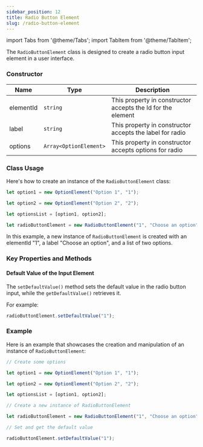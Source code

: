 ```yaml
---
sidebar_position: 12
title: Radio Button Element
slug: /radio-button-element
---
```


import Tabs from '@theme/Tabs';
import TabItem from '@theme/TabItem';

The `RadioButtonElement` class is designed to create a radio button input element in a user interface.

### Constructor

| Name | Type | Description | 
| ---- | ---- | ---- | 
| elementId | `string` | This property in constructor accepts the Id for the element | 
| label | `string` | This property in constructor accepts the label for radio | 
| options | `Array<OptionElement>` | This property in constructor accepts options for radio | 


### Class Usage

Here's how to create an instance of the `RadioButtonElement` class:

<Tabs>
<TabItem value="typescript" label="Typescript">

```typescript
let option1 = new OptionElement("Option 1", "1");

let option2 = new OptionElement("Option 2", "2");

let optionsList = [option1, option2];

let radioButtonElement = new RadioButtonElement("1", "Choose an option", optionsList);
```

</TabItem>
</Tabs>

In this example, a new instance of `RadioButtonElement` is created with an elementId "1", a label "Choose an option", and a list of two options.

### Key Properties and Methods

#### Default Value of the Input Element

The `setDefaultValue()` method sets the default value in the radio button input, while the `getDefaultValue()` retrieves it.

For example:

<Tabs>
<TabItem value="typescript" label="Typescript">

```typescript
radioButtonElement.setDefaultValue("1");
```

</TabItem>
</Tabs>

### Example

Here is an example that showcases the creation and manipulation of an instance of `RadioButtonElement`:

<Tabs>
<TabItem value="typescript" label="Typescript">

```typescript
// Create some options

let option1 = new OptionElement("Option 1", "1");

let option2 = new OptionElement("Option 2", "2");

let optionsList = [option1, option2];

// Create a new instance of RadioButtonElement

let radioButtonElement = new RadioButtonElement("1", "Choose an option", optionsList);

// Set and get the default value

radioButtonElement.setDefaultValue("1");
```

</TabItem>
</Tabs>
